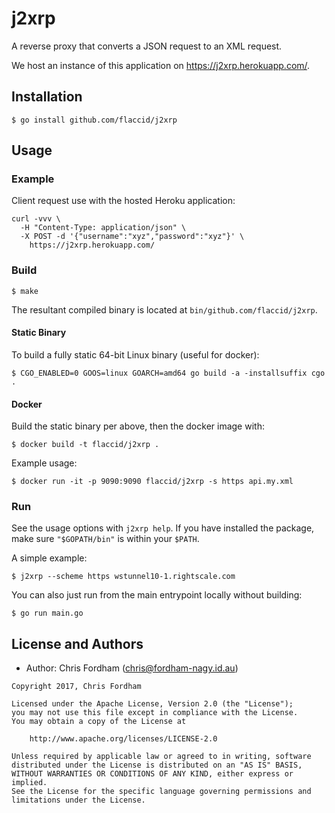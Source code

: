 # j2xrp

A reverse proxy that converts a JSON request to an XML request.

We host an instance of this application on https://j2xrp.herokuapp.com/.

## Installation

    $ go install github.com/flaccid/j2xrp

## Usage

### Example

Client request use with the hosted Heroku application:

```
curl -vvv \
  -H "Content-Type: application/json" \
  -X POST -d '{"username":"xyz","password":"xyz"}' \
    https://j2xrp.herokuapp.com/
```

### Build

    $ make

The resultant compiled binary is located at `bin/github.com/flaccid/j2xrp`.

#### Static Binary

To build a fully static 64-bit Linux binary (useful for docker):

    $ CGO_ENABLED=0 GOOS=linux GOARCH=amd64 go build -a -installsuffix cgo .

#### Docker

Build the static binary per above, then the docker image with:

    $ docker build -t flaccid/j2xrp .

Example usage:

    $ docker run -it -p 9090:9090 flaccid/j2xrp -s https api.my.xml

### Run

See the usage options with `j2xrp help`. If you have installed the package, make sure `"$GOPATH/bin"` is within your `$PATH`.

A simple example:

    $ j2xrp --scheme https wstunnel10-1.rightscale.com

You can also just run from the main entrypoint locally without building:

    $ go run main.go


License and Authors
-------------------
- Author: Chris Fordham (<chris@fordham-nagy.id.au>)

```text
Copyright 2017, Chris Fordham

Licensed under the Apache License, Version 2.0 (the "License");
you may not use this file except in compliance with the License.
You may obtain a copy of the License at

    http://www.apache.org/licenses/LICENSE-2.0

Unless required by applicable law or agreed to in writing, software
distributed under the License is distributed on an "AS IS" BASIS,
WITHOUT WARRANTIES OR CONDITIONS OF ANY KIND, either express or implied.
See the License for the specific language governing permissions and
limitations under the License.
```
